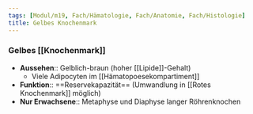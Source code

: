 ```yaml
---
tags: [Modul/m19, Fach/Hämatologie, Fach/Anatomie, Fach/Histologie]
title: Gelbes Knochenmark
---
```

### Gelbes [[Knochenmark]]
- **Aussehen**:: Gelblich-braun (hoher [[Lipide]]-Gehalt)
	- Viele Adipocyten im [[Hämatopoesekompartiment]]
- **Funktion**:: ==Reservekapazität== (Umwandlung in [[Rotes Knochenmark]] möglich)
- **Nur Erwachsene**:: Metaphyse und Diaphyse langer Röhrenknochen